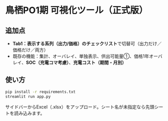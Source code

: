 
# 鳥栖PO1期 可視化ツール（正式版）

## 追加点
- **Tab1：表示する系列（出力/価格）のチェックリスト**で切替可（出力だけ／価格だけ／両方）
- 既存の機能：集計、オーバレイ、単独表示、供出可能量①、価格1年オーバレイ、**SOC（充電コマ考慮）**、**充電コスト（期間・月別）**

## 使い方
```bash
pip install -r requirements.txt
streamlit run app.py
```
サイドバーからExcel（.xlsx）をアップロード。シート名が未指定なら先頭シートを読み込みます。

